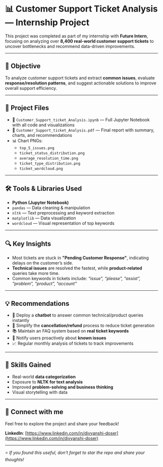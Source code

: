 # 📊 Customer Support Ticket Analysis — Internship Project

This project was completed as part of my internship with **Future Intern**, focusing on analyzing over **8,400 real-world customer support tickets** to uncover bottlenecks and recommend data-driven improvements.

---

## 🧠 Objective
To analyze customer support tickets and extract **common issues**, evaluate **response/resolution patterns**, and suggest actionable solutions to improve overall support efficiency.

---

## 📁 Project Files

- 📘 `Customer_Support_ticket_Analysis.ipynb` — Full Jupyter Notebook with all code and visualizations  
- 📄 `Customer_Support_ticket_Analysis.pdf` — Final report with summary, charts, and recommendations  
- 📊 Chart PNGs:
  - `top_5_issues.png`
  - `ticket_status_distribution.png`
  - `average_resolution_time.png`
  - `ticket_type_distribution.png`
  - `ticket_wordcloud.png`

---

## 🛠️ Tools & Libraries Used

- **Python (Jupyter Notebook)**
- `pandas` — Data cleaning & manipulation  
- `nltk` — Text preprocessing and keyword extraction  
- `matplotlib` — Data visualization  
- `wordcloud` — Visual representation of top keywords

---

## 🔍 Key Insights

- Most tickets are stuck in **"Pending Customer Response"**, indicating delays on the customer’s side.
- **Technical issues** are resolved the fastest, while **product-related** queries take more time.
- Common keywords in tickets include: _“issue”, “please”, “assist”, “problem”, “product”, “account”_

---

## 💡 Recommendations

- 🔧 Deploy a **chatbot** to answer common technical/product queries instantly  
- 🔄 Simplify the **cancellation/refund** process to reduce ticket generation  
- 📚 Maintain an FAQ system based on **real ticket keywords**
- 📢 Notify users proactively about **known issues**
- 📈 Regular monthly analysis of tickets to track improvements

---

## 🌱 Skills Gained

- Real-world **data categorization**  
- Exposure to **NLTK for text analysis**  
- Improved **problem-solving and business thinking**
- Visual storytelling with data

---

## 🔗 Connect with me
Feel free to explore the project and share your feedback!

**LinkedIn**: [https://www.linkedin.com/in/divyanshi-doser](https://www.linkedin.com/in/divyanshi-doser)

---

⭐ _If you found this useful, don't forget to star the repo and share your thoughts!_
